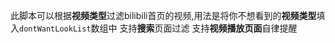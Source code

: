 此脚本可以根据**视频类型**过滤bilibili首页的视频,用法是将你不想看到的**视频类型**填入`dontWantLookList`数组中
支持**搜索**页面过滤
支持**视频播放页面**自律提醒
